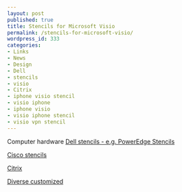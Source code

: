 ```yaml
---
layout: post
published: true
title: Stencils for Microsoft Visio
permalink: /stencils-for-microsoft-visio/
wordpress_id: 333
categories:
- Links
- News
- Design
- Dell
- stencils
- visio
- Citrix
- iphone visio stencil
- visio iphone
- iphone visio
- visio iphone stencil
- visio vpn stencil
---
```



Computer hardware
<a href="http://www.dell.com/Learn/us/en/04/campaigns/visio?c=us&amp;l=en&amp;s=bsd&amp;cs=04&amp;preview=true&amp;redirect=1&amp;delphi:gr=true">Dell stencils - e.g. PowerEdge Stencils</a>


<a href="http://www.cisco.com/en/US/products/prod_visio_icon_list.html">Cisco stencils</a>



<a href="http://www.brianmadden.com/blogs/brianmadden/archive/2004/07/19/now-available-for-download-citrix-metaframe-shapes-visio-stencil.aspx">Citrix</a>



<a href="https://www.graffletopia.com/">Diverse customized</a>

